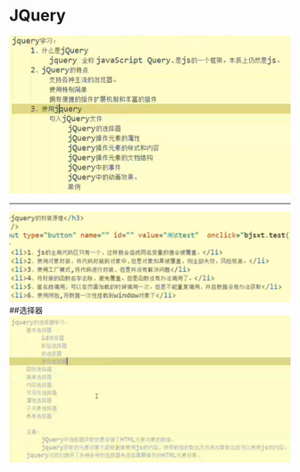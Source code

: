 # JQuery
![](pictures/_20190725223715.png)

---
![](pictures/_20190725223429.png)
##选择器
![](pictures/_20190725235605.png)